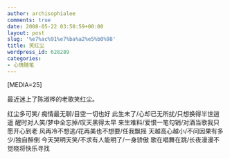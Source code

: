 ```yaml
---
author: archisophialee
comments: true
date: 2008-05-22 03:50:59+00:00
layout: post
slug: '%e7%ac%91%e7%ba%a2%e5%b0%98'
title: 笑红尘
wordpress_id: 628289
categories:
- 心情随笔
---
```


[MEDIA=25]

最近迷上了陈淑桦的老歌笑红尘。 

红尘多可笑/ 痴情最无聊/目空一切也好
此生未了/心却已无所扰/只想换得半世逍遥
醒时对人笑/梦中全忘掉/叹天黑得太早
来生难料/爱恨一笔勾销/对酒当歌我只愿开心到老
风再冷不想逃/花再美也不想要/任我飘摇
天越高心越小/不问因果有多少/独自醉倒
今天哭明天笑/不求有人能明了/一身骄傲
歌在唱舞在跳/长夜漫漫不觉晓将快乐寻找 

